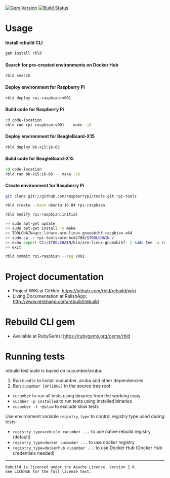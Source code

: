 [![Gem Version](https://img.shields.io/gem/v/rbld.svg)](https://rubygems.org/gems/rbld)
[![Build Status](https://travis-ci.org/rbld/rebuild.svg?branch=master)](https://travis-ci.org/rbld/rebuild)

# Usage

#### Install rebuild CLI

```bash
gem install rbld
```

#### Search for pre-created environments on Docker Hub

```bash
rbld search
```

#### Deploy environment for Raspberry Pi

```bash
rbld deploy rpi-raspbian:v001
```

#### Build code for Raspberry Pi

```bash
cd code-location
rbld run rpi-raspbian:v001 -- make -j8
```

#### Deploy environment for BeagleBoard-X15

```bash
rbld deploy bb-x15:16-05
```

#### Build code for BeagleBoard-X15

```bash
cd code-location
rbld run bb-x15:16-05 -- make -j8
```

#### Create environment for Raspberry Pi

```bash
git clone git://github.com/raspberrypi/tools.git rpi-tools

rbld create --base ubuntu:16.04 rpi-raspbian

rbld modify rpi-raspbian:initial

>> sudo apt-get update
>> sudo apt-get install -y make
>> TOOLCHAIN=gcc-linaro-arm-linux-gnueabihf-raspbian-x64
>> sudo cp -r rpi-tools/arm-bcm2708/$TOOLCHAIN /
>> echo export CC=/$TOOLCHAIN/bin/arm-linux-gnueabihf- | sudo tee -a /rebuild/rebuild.rc
>> exit

rbld commit rpi-raspbian --tag v001
```

# Project documentation

* Project WiKi at GitHub: https://github.com/rbld/rebuild/wiki
* Living Documentation at RelishApp: http://www.relishapp.com/rebuild/rebuild

# Rebuild CLI gem

* Available at RubyGems: https://rubygems.org/gems/rbld

# Running tests

rebuild test suite is based on cucumber/aruba:

1. Run `bundle` to install cucumber, aruba and other dependencies
2. Run `cucumber [OPTIONS]` in the source tree root:
  * `cucumber` to run all tests using binaries from the working copy
  * `cucmber -p installed` to run tests using installed binaries
  * `cucumber -t ~@slow` to exclude slow tests

Use environment variable `registry_type` to control registry type used during tests:

  * `registry_type=rebuild cucumber ...` to use native rebuild registry (default)
  * `registry_type=docker cucumber ...` to use docker registry
  * `registry_type=dockerhub cucumber ...` to use Docker Hub (Docker Hub credentials needed)

---

    Rebuild is licensed under the Apache License, Version 2.0.
    See LICENSE for the full license text.
